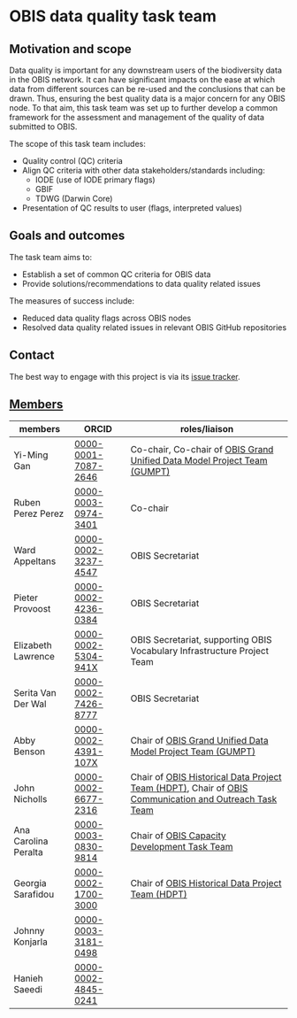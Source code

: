 # OBIS data quality task team

## Motivation and scope

Data quality is important for any downstream users of the biodiversity data in the OBIS network. It can have significant impacts on the ease at which data from different sources can be re-used and the conclusions that can be drawn. Thus, ensuring the best quality data is a major concern for any OBIS node. To that aim, this task team was set up to further develop a common framework for the assessment and management of the quality of data submitted to OBIS. 

The scope of this task team includes:

- Quality control (QC) criteria 
- Align QC criteria with other data stakeholders/standards including:
	- IODE (use of IODE primary flags)
	- GBIF
	- TDWG (Darwin Core)
- Presentation of QC results to user (flags, interpreted values)

## Goals and outcomes

The task team aims to: 

- Establish a set of common QC criteria for OBIS data
- Provide solutions/recommendations to data quality related issues

The measures of success include:

- Reduced data quality flags across OBIS nodes
- Resolved data quality related issues in relevant OBIS GitHub repositories

## Contact

The best way to engage with this project is via its [issue tracker](https://github.com/iobis/quality-taskteam/issues). 

## [Members](https://oceanexpert.org/group/441)

members | ORCID | roles/liaison
--|--|--
Yi-Ming Gan | [0000-0001-7087-2646](https://orcid.org/0000-0001-7087-2646) | Co-chair, Co-chair of [OBIS Grand Unified Data Model Project Team (GUMPT)](https://oceanexpert.org/group/482)
Ruben Perez Perez | [0000-0003-0974-3401](https://orcid.org/0000-0003-0974-3401) | Co-chair
Ward Appeltans | [0000-0002-3237-4547](https://orcid.org/0000-0002-3237-4547) | OBIS Secretariat
Pieter Provoost | [0000-0002-4236-0384](https://orcid.org/0000-0002-4236-0384) | OBIS Secretariat
Elizabeth Lawrence | [0000-0002-5304-941X](https://orcid.org/0000-0002-5304-941X) | OBIS Secretariat, supporting OBIS Vocabulary Infrastructure Project Team 
Serita Van Der Wal | [0000-0002-7426-8777](https://orcid.org/0000-0002-7426-8777) | OBIS Secretariat
Abby Benson | [0000-0002-4391-107X](https://orcid.org/0000-0002-4391-107X) | Chair of [OBIS Grand Unified Data Model Project Team (GUMPT)](https://oceanexpert.org/group/482) 
John Nicholls | [0000-0002-6677-2316](https://orcid.org/0000-0002-6677-2316) | Chair of [OBIS Historical Data Project Team (HDPT)](https://oceanexpert.org/group/481), Chair of [OBIS Communication and Outreach Task Team](https://oceanexpert.org/group/431)
Ana Carolina Peralta | [0000-0003-0830-9814](https://orcid.org/0000-0003-0830-9814) |  Chair of [OBIS Capacity Development Task Team](https://oceanexpert.org/group/320) 
Georgia Sarafidou | [0000-0002-1700-3000](https://orcid.org/0000-0002-1700-3000) | Chair of [OBIS Historical Data Project Team (HDPT)](https://oceanexpert.org/group/481)
Johnny Konjarla | [0000-0003-3181-0498](https://orcid.org/0000-0003-3181-0498) 
Hanieh Saeedi | [0000-0002-4845-0241](https://orcid.org/0000-0002-4845-0241)



